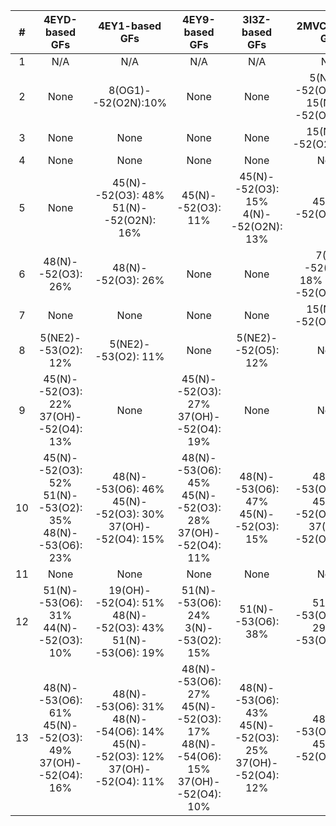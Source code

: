|  # |                       4EYD-based GFs                      |                                4EY1-based GFs                                |                                4EY9-based GFs                                |                       3I3Z-based GFs                      |                       2MVC-based GFs                      |
|:--:|:---------------------------------------------------------:|:----------------------------------------------------------------------------:|:----------------------------------------------------------------------------:|:---------------------------------------------------------:|:---------------------------------------------------------:|
|  1 |                            N/A                            |                                      N/A                                     |                                      N/A                                     |                            N/A                            |                            N/A                            |
|  2 |                            None                           |                              8(OG1)--52(O2N):10%                             |                                     None                                     |                            None                           |          5(NE2)--52(O6): 14% 15(NE2)--52(O6): 13%         |
|  3 |                            None                           |                                     None                                     |                                     None                                     |                            None                           |                    15(NE2)--52(O2N):11%                   |
|  4 |                            None                           |                                     None                                     |                                     None                                     |                            None                           |                            None                           |
|  5 |                            None                           |                    45(N)--52(O3): 48% 51(N)--52(O2N): 16%                    |                              45(N)--52(O3): 11%                              |           45(N)--52(O3): 15% 4(N)--52(O2N): 13%           |                     45(N)--52(O3): 10%                    |
|  6 |                     48(N)--52(O3): 26%                    |                              48(N)--52(O3): 26%                              |                                     None                                     |                            None                           |           7(N)--52(O2N): 18% 48(N)--52(O3): 12%           |
|  7 |                            None                           |                                     None                                     |                                     None                                     |                            None                           |                    15(NE2)--52(O4): 18%                   |
|  8 |                    5(NE2)--53(O2): 12%                    |                              5(NE2)--53(O2): 11%                             |                                     None                                     |                    5(NE2)--52(O5): 12%                    |                            None                           |
|  9 |           45(N)--52(O3): 22% 37(OH)--52(O4): 13%          |                                     None                                     |                    45(N)--52(O3): 27% 37(OH)--52(O4): 19%                    |                            None                           |                            None                           |
| 10 |  45(N)--52(O3): 52% 51(N)--53(O2): 35% 48(N)--53(O6): 23% |           48(N)--53(O6): 46% 45(N)--52(O3): 30% 37(OH)--52(O4): 15%          |           48(N)--53(O6): 45% 45(N)--52(O3): 28% 37(OH)--52(O4): 11%          |           48(N)--53(O6): 47% 45(N)--52(O3): 15%           | 48(N)--53(O6): 47% 45(N)--52(O3): 37% 37(OH)--52(O4): 14% |
| 11 |                            None                           |                                     None                                     |                                     None                                     |                            None                           |                            None                           |
| 12 |           51(N)--53(O6): 31% 44(N)--52(O3): 10%           |           19(OH)--52(O4): 51% 48(N)--52(O3): 43% 51(N)--53(O6): 19%          |                     51(N)--53(O6): 24% 3(N)--53(O2): 15%                     |                     51(N)--53(O6): 38%                    |           51(N)--53(O6): 49% 29(N)--53(O4): 10%           |
| 13 | 48(N)--53(O6): 61% 45(N)--52(O3): 49% 37(OH)--52(O4): 16% | 48(N)--53(O6): 31% 48(N)--54(O6): 14% 45(N)--52(O3): 12% 37(OH)--52(O4): 11% | 48(N)--53(O6): 27% 45(N)--52(O3): 17% 48(N)--54(O6): 15% 37(OH)--52(O4): 10% | 48(N)--53(O6): 43% 45(N)--52(O3): 25% 37(OH)--52(O4): 12% |           48(N)--53(O6): 44% 45(N)--52(O3): 22%           |

